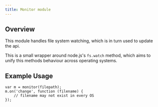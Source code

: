 ```yaml
---
title: Monitor module
---
```


## Overview

This module handles file system watching, which is in turn used to update the api.

This is a small wrapper around node.js's `fs.watch` method, which aims to unify this methods behaviour across operating systems.

## Example Usage

    var m = monitor(filepath);
    m.on('change', function (filename) {
        // filename may not exist in every OS
    });
